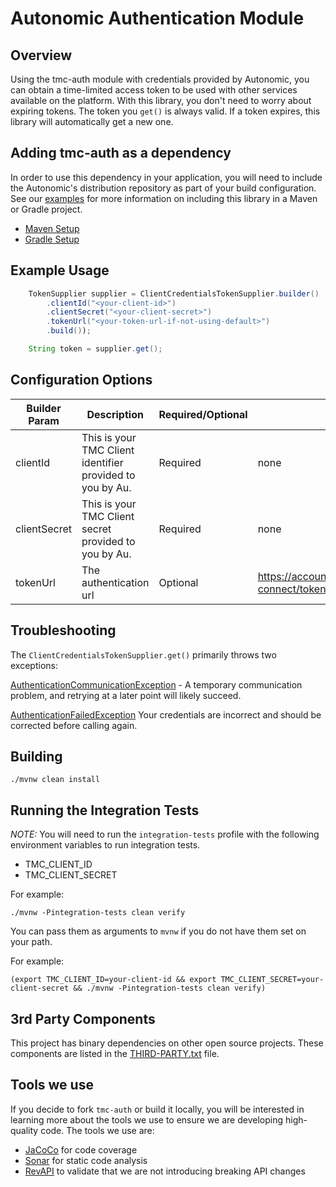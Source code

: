 # Autonomic Authentication Module

## Overview

Using the tmc-auth module with credentials provided by Autonomic, you can obtain a time-limited access token to be used with other services available on the platform.
With this library, you don't need to worry about expiring tokens. The token you `get()` is always valid.  If a token expires, this library will automatically get a new one.

## Adding tmc-auth as a dependency

In order to use this dependency in your application, you will need to include the Autonomic's distribution repository as part of your build configuration.
See our [examples](examples) for more information on including this library in a Maven or Gradle project.

- [Maven Setup](./examples/maven-example/README.md#maven-setup)
- [Gradle Setup](./examples/gradle-example/README.md#gradle-setup)

## Example Usage
```java
    TokenSupplier supplier = ClientCredentialsTokenSupplier.builder()
        .clientId("<your-client-id>")
        .clientSecret("<your-client-secret>")
        .tokenUrl("<your-token-url-if-not-using-default>")
        .build());

    String token = supplier.get();
```

## Configuration Options

| Builder Param | Description | Required/Optional | Default Value|
|---------------|-------------------------------------------------|-----------|-----------------------|
| clientId | This is your TMC Client identifier provided to you by Au. | Required | none |
| clientSecret | This is your TMC Client secret provided to you by Au. | Required | none |
| tokenUrl | The authentication url | Optional | https://accounts.autonomic.ai/auth/realms/iam/protocol/openid-connect/token|

## Troubleshooting

The `ClientCredentialsTokenSupplier.get()` primarily throws two exceptions:

[AuthenticationCommunicationException](src/main/java/com/autonomic/tmc/auth/AuthenticationCommunicationException.java) - A temporary communication problem, and retrying at a later point will likely succeed.

[AuthenticationFailedException](src/main/java/com/autonomic/tmc/auth/AuthenticationFailedException.java) Your credentials are incorrect and should be corrected before calling again.

## Building
```shell
./mvnw clean install
```

## Running the Integration Tests

*NOTE:* You will need to run the `integration-tests` profile with the following environment variables to run integration tests.

- TMC_CLIENT_ID
- TMC_CLIENT_SECRET

For example:

```shell
./mvnw -Pintegration-tests clean verify
```

You can pass them as arguments to `mvnw` if you do not have them set on your path.

For example:

```shell
(export TMC_CLIENT_ID=your-client-id && export TMC_CLIENT_SECRET=your-client-secret && ./mvnw -Pintegration-tests clean verify)
```

## 3rd Party Components
This project has binary dependencies on other open source projects.  These components are listed in the [THIRD-PARTY.txt](THIRD-PARTY.txt) file.

## Tools we use

If you decide to fork `tmc-auth` or build it locally, you will be interested in learning more about the tools we use to ensure we are developing high-quality code. The tools we use are:

* [JaCoCo](https://www.eclemma.org/jacoco/) for code coverage
* [Sonar](https://www.sonarqube.org/) for static code analysis
* [RevAPI](https://revapi.org/) to validate that we are not introducing breaking API changes
